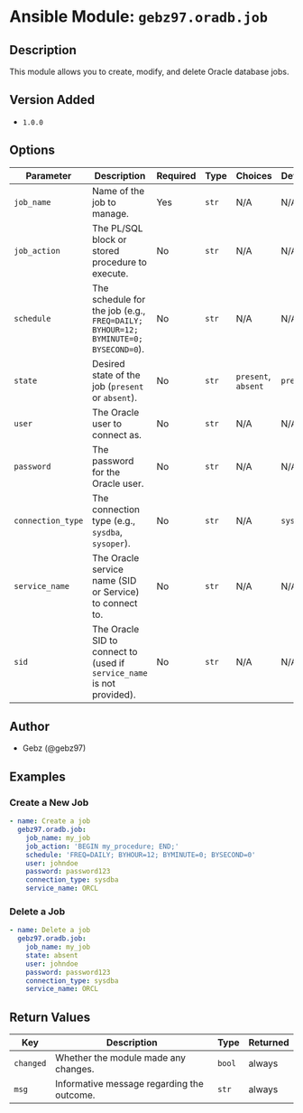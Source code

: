 # Ansible Module: `gebz97.oradb.job`

## Description

This module allows you to create, modify, and delete Oracle database jobs.

## Version Added

- `1.0.0`

## Options

| Parameter         | Description                                                                                       | Required | Type   | Choices              | Default     |
|-------------------|---------------------------------------------------------------------------------------------------|----------|--------|----------------------|-------------|
| `job_name`        | Name of the job to manage.                                                                         | Yes      | `str`  | N/A                  | N/A         |
| `job_action`      | The PL/SQL block or stored procedure to execute.                                                   | No       | `str`  | N/A                  | N/A         |
| `schedule`        | The schedule for the job (e.g., `FREQ=DAILY; BYHOUR=12; BYMINUTE=0; BYSECOND=0`).                  | No       | `str`  | N/A                  | N/A         |
| `state`           | Desired state of the job (`present` or `absent`).                                                  | No       | `str`  | `present`, `absent`   | `present`   |
| `user`            | The Oracle user to connect as.                                                                     | No       | `str`  | N/A                  | N/A         |
| `password`        | The password for the Oracle user.                                                                  | No       | `str`  | N/A                  | N/A         |
| `connection_type` | The connection type (e.g., `sysdba`, `sysoper`).                                                   | No       | `str`  | N/A                  | `sysdba`    |
| `service_name`    | The Oracle service name (SID or Service) to connect to.                                             | No       | `str`  | N/A                  | N/A         |
| `sid`             | The Oracle SID to connect to (used if `service_name` is not provided).                             | No       | `str`  | N/A                  | N/A         |

## Author

- Gebz (@gebz97)

## Examples

### Create a New Job

```yaml
- name: Create a job
  gebz97.oradb.job:
    job_name: my_job
    job_action: 'BEGIN my_procedure; END;'
    schedule: 'FREQ=DAILY; BYHOUR=12; BYMINUTE=0; BYSECOND=0'
    user: johndoe
    password: password123
    connection_type: sysdba
    service_name: ORCL
```

### Delete a Job

```yaml
- name: Delete a job
  gebz97.oradb.job:
    job_name: my_job
    state: absent
    user: johndoe
    password: password123
    connection_type: sysdba
    service_name: ORCL
```

## Return Values

| Key      | Description                                | Type    | Returned |
|----------|--------------------------------------------|---------|----------|
| `changed`| Whether the module made any changes.       | `bool`  | always   |
| `msg`    | Informative message regarding the outcome. | `str`   | always   |